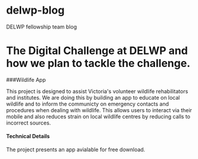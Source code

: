 # delwp-blog
DELWP fellowship team blog

# The Digital Challenge at DELWP and how we plan to tackle the challenge.

###Wildlife App

This project is designed to assist Victoria's volunteer wildlife rehabilitators and institutes. We are doing this by building an app to educate on local wildlife and to inform the communicty on emergency contacts and procedures when dealing with wildlife. This allows users to interact via their mobile and also reduces strain on local wildlife centres by reducing calls to incorrect sources.


#### Technical Details

The project presents an app avialable for free download. 

